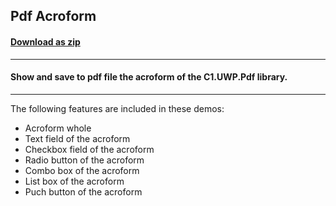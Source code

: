 ## Pdf Acroform
#### [Download as zip](https://downgit.github.io/#/home?url=https://github.com/GrapeCity/ComponentOne-UWP-Samples/tree/master/C1.UWP.Pdf/VB/PdfAcroform)
____
#### Show and save to pdf file the acroform of the C1.UWP.Pdf library.
____
The following features are included in these demos:

* Acroform whole
* Text field of the acroform
* Checkbox field of the acroform
* Radio button of the acroform
* Combo box of the acroform
* List box of the acroform
* Puch button of the acroform
